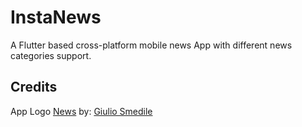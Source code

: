 # InstaNews

A Flutter based cross-platform mobile news App with different news categories support.

## Credits
App Logo <a href="https://iconscout.com/icons/news" target="_blank">News</a> by: <a href="https://iconscout.com/contributors/giulio-smedile" target="_blank">Giulio Smedile</a>
